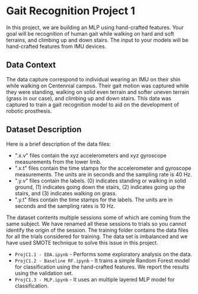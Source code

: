 # Gait Recognition Project 1

In this project, we are building an MLP using hand-crafted features. Your goal will be recognition of human gait while walking on hard and soft terrains, and climbing up and down stairs. The input to your models will be hand-crafted features from IMU devices.

## Data Context

The data capture correspond to individual wearing an IMU on their shin while walking on Centennial campus. Their gait motion was captured while they were standing, walking on solid even terrain and softer uneven terrain (grass in our case), and climbing up and down stairs. This data was captured to train a gait recognition model to aid on the development of robotic prosthesis.

## Dataset Description

Here is a brief description of the data files:

  - ".x.v" files contain the xyz accelerometers and xyz gyroscope measurements from the lower limb.
  - ".x.t" files contain the time stamps for the accelerometer and gyroscope measurements. The units are in seconds and the sampling rate is 40 Hz.
  - ".y.v" files contain the labels. (0) indicates standing or walking in solid ground, (1) indicates going down the stairs, (2) indicates going up the stairs, and (3) indicates walking on grass.
  - ".y.t" files contain the time stamps for the labels. The units are in seconds and the sampling rates is 10 Hz.

The dataset contents multiple sessions some of which are coming from the same subject. We have renamed all these sessions to trials so you cannot identify the origin of the session. The training folder contains the data files for all the trials considered for training. The data set is imbalanced and we have used SMOTE technique to solve this issue in this project.

- `ProjC1.1 - EDA.ipynb` - Performs some exploratory analysis on the data.
- `ProjC1.2 - Baseline RF.ipynb` - It trains a simple Random Forest model for classification using the hand-crafted features. We report the results using the validation set.
- `ProjC1.3 - MLP.ipynb` - It uses an multiple layered MLP model for classification.
